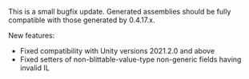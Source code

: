 This is a small bugfix update. Generated assemblies should be fully compatible with those generated by 0.4.17.x.  
  
New features:
 * Fixed compatibility with Unity versions 2021.2.0 and above
 * Fixed setters of non-blittable-value-type non-generic fields having invalid IL
